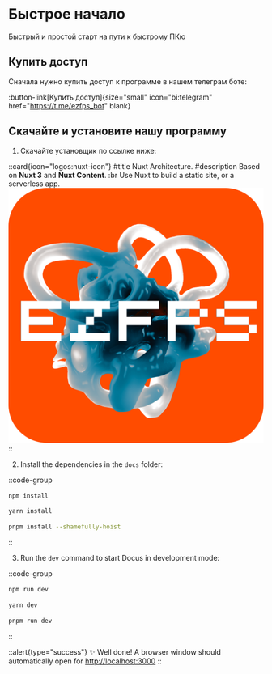 # Быстрое начало

Быстрый и простой старт на пути к быстрому ПКю

## Купить доступ

Сначала нужно купить доступ к программе в нашем телеграм боте:

:button-link[Купить доступ]{size="small" icon="bi:telegram" href="https://t.me/ezfps_bot" blank}

## Скачайте и установите нашу программу

1. Скачайте установщик по ссылке ниже:

::card{icon="logos:nuxt-icon"}
 #title
 Nuxt Architecture.
 #description
 Based on **Nuxt 3** and **Nuxt Content**. :br
 Use Nuxt to build a static site, or a serverless app.
 ![preview](icon.png)
 ::

2. Install the dependencies in the `docs` folder:

::code-group

  ```bash [npm]
  npm install
  ```

  ```bash [yarn]
  yarn install
  ```

  ```bash [pnpm]
  pnpm install --shamefully-hoist
  ```

::

3. Run the `dev` command to start Docus in development mode:

::code-group

```bash [npm]
npm run dev
```

```bash [yarn]
yarn dev
```

```bash [pnpm]
pnpm run dev
```

::

::alert{type="success"}
✨ Well done! A browser window should automatically open for <http://localhost:3000>
::
